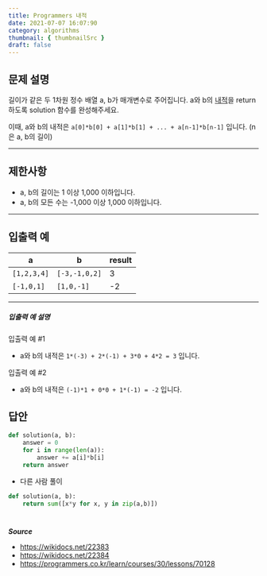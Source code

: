 ```yaml
---
title: Programmers 내적
date: 2021-07-07 16:07:90
category: algorithms
thumbnail: { thumbnailSrc }
draft: false
---
```


## 문제 설명

길이가 같은 두 1차원 정수 배열 a, b가 매개변수로 주어집니다. a와 b의 [내적](https://en.wikipedia.org/wiki/Dot_product)을 return 하도록 solution 함수를 완성해주세요.

이때, a와 b의 내적은 `a[0]*b[0] + a[1]*b[1] + ... + a[n-1]*b[n-1]` 입니다. (n은 a, b의 길이)

---

## 제한사항

- a, b의 길이는 1 이상 1,000 이하입니다.
- a, b의 모든 수는 -1,000 이상 1,000 이하입니다.

---

## 입출력 예

| a           | b             | result |
| ----------- | ------------- | ------ |
| `[1,2,3,4]` | `[-3,-1,0,2]` | 3      |
| `[-1,0,1]`  | `[1,0,-1]`    | -2     |

---

##### 입출력 예 설명

입출력 예 #1

- a와 b의 내적은 `1*(-3) + 2*(-1) + 3*0 + 4*2 = 3` 입니다.

입출력 예 #2

- a와 b의 내적은 `(-1)*1 + 0*0 + 1*(-1) = -2` 입니다.

## 답안

```py
def solution(a, b):
    answer = 0
    for i in range(len(a)):
        answer += a[i]*b[i]
    return answer
```

- 다른 사람 풀이

```py
def solution(a, b):
    return sum([x*y for x, y in zip(a,b)])
```

#

**_Source_**

- https://wikidocs.net/22383
- https://wikidocs.net/22384
- https://programmers.co.kr/learn/courses/30/lessons/70128
